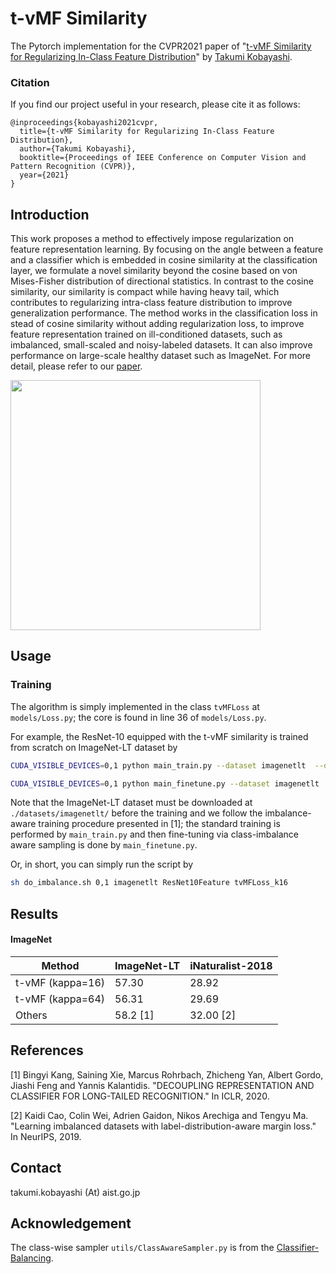 # t-vMF Similarity

The Pytorch implementation for the CVPR2021 paper of "[t-vMF Similarity for Regularizing In-Class Feature Distribution](https://staff.aist.go.jp/takumi.kobayashi/publication/2021/CVPR2021.pdf)" by [Takumi Kobayashi](https://staff.aist.go.jp/takumi.kobayashi/).

### Citation

If you find our project useful in your research, please cite it as follows:

```
@inproceedings{kobayashi2021cvpr,
  title={t-vMF Similarity for Regularizing In-Class Feature Distribution},
  author={Takumi Kobayashi},
  booktitle={Proceedings of IEEE Conference on Computer Vision and Pattern Recognition (CVPR)},
  year={2021}
}
```

## Introduction

This work proposes a method to effectively impose regularization on feature representation learning.
By focusing on the angle between a feature and a classifier which is embedded in cosine similarity at the classification layer, we formulate a novel similarity beyond the cosine based on von Mises-Fisher distribution of directional statistics.
In contrast to the cosine similarity, our similarity is compact while having heavy tail, which contributes to regularizing intra-class feature distribution to improve generalization performance.
The method works in the classification loss in stead of cosine similarity without adding regularization loss, to improve feature representation trained on ill-conditioned datasets, such as imbalanced, small-scaled and noisy-labeled datasets.
It can also improve performance on large-scale healthy dataset such as ImageNet.
For more detail, please refer to our [paper](https://staff.aist.go.jp/takumi.kobayashi/publication/2021/CVPR2021.pdf).

<img width=400 src="https://user-images.githubusercontent.com/53114307/121633581-04ea6800-cabe-11eb-905b-a39c0a88da8e.png">


## Usage

### Training
The algorithm is simply implemented in the class `tvMFLoss` at `models/Loss.py`; the core is found in line 36 of `models/Loss.py`.

For example, the ResNet-10 equipped with the t-vMF similarity is trained from scratch on ImageNet-LT dataset by
```bash
CUDA_VISIBLE_DEVICES=0,1 python main_train.py --dataset imagenetlt  --data ./datasets/imagenetlt --net-config ResNet10Feature  --loss-config tvMFLoss_k16 --out-dir ./results/imagenetlt/ResNet10Feature/tvMFLoss_k16/ --workers 12 --seed 0 

CUDA_VISIBLE_DEVICES=0,1 python main_finetune.py --dataset imagenetlt  --data ./datasets/imagenetlt --net-config ResNet10Feature_finetune  --loss-config CosLoss --model-file ./results/imagenetlt/ResNet10Feature/tvMFLoss_k16//model_best.pth.tar --out-dir ./results/imagenetlt/ResNet10Feature/tvMFLoss_k16/finetune --workers 12 --seed 0
```

Note that the ImageNet-LT dataset must be downloaded at `./datasets/imagenetlt/` before the training and we follow the imbalance-aware training procedure presented in [1]; the standard training is performed by `main_train.py` and then fine-tuning via class-imbalance aware sampling is done by `main_finetune.py`.

Or, in short, you can simply run the script by
```bash
sh do_imbalance.sh 0,1 imagenetlt ResNet10Feature tvMFLoss_k16
```

## Results

#### ImageNet

| Method  | ImageNet-LT | iNaturalist-2018 |
|---|---|---|
| t-vMF (kappa=16) | 57.30   | 28.92|
| t-vMF (kappa=64) | 56.31   | 29.69|
| Others |  58.2 [1] | 32.00 [2] |


## References

[1] Bingyi Kang, Saining Xie, Marcus Rohrbach, Zhicheng Yan, Albert Gordo, Jiashi Feng and Yannis Kalantidis. "DECOUPLING REPRESENTATION AND CLASSIFIER FOR LONG-TAILED RECOGNITION." In ICLR, 2020.

[2] Kaidi Cao, Colin Wei, Adrien Gaidon, Nikos Arechiga and Tengyu Ma. "Learning imbalanced datasets with label-distribution-aware margin loss." In NeurIPS, 2019.


## Contact
takumi.kobayashi (At) aist.go.jp


## Acknowledgement
The class-wise sampler `utils/ClassAwareSampler.py` is from the [Classifier-Balancing](https://github.com/facebookresearch/classifier-balancing).